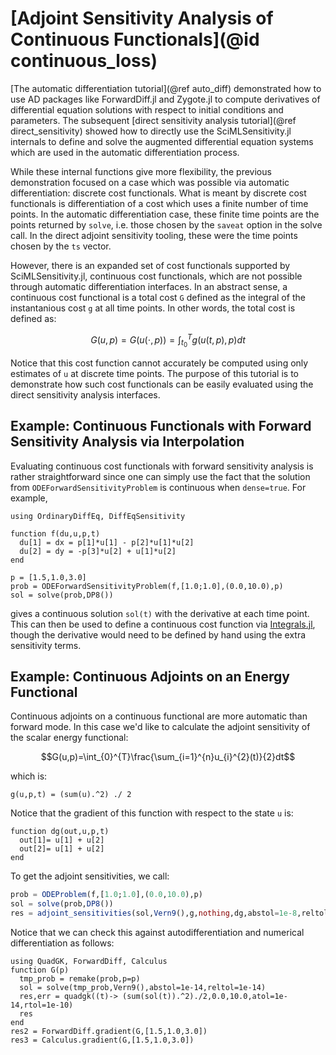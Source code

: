 # [Adjoint Sensitivity Analysis of Continuous Functionals](@id continuous_loss)

[The automatic differentiation tutorial](@ref auto_diff) demonstrated
how to use AD packages like ForwardDiff.jl and Zygote.jl to compute derivatives
of differential equation solutions with respect to initial conditions and
parameters. The subsequent [direct sensitivity analysis tutorial](@ref direct_sensitivity)
showed how to directly use the SciMLSensitivity.jl internals to define and solve
the augmented differential equation systems which are used in the automatic
differentiation process. 

While these internal functions give more flexibility, the previous demonstration
focused on a case which was possible via automatic differentiation: discrete cost functionals.
What is meant by discrete cost functionals is differentiation of a cost which uses a finite 
number of time points. In the automatic differentiation case, these finite time points are
the points returned by `solve`, i.e. those chosen by the `saveat` option in the solve call.
In the direct adjoint sensitivity tooling, these were the time points chosen by the `ts`
vector.

However, there is an expanded set of cost functionals supported by SciMLSensitivity.jl,
continuous cost functionals, which are not possible through automatic differentiation
interfaces. In an abstract sense, a continuous cost functional is a total cost ``G``
defined as the integral of the instantanious cost ``g`` at all time points. In other words,
the total cost is defined as:

```math
G(u,p)=G(u(\cdot,p))=\int_{t_{0}}^{T}g(u(t,p),p)dt
```

Notice that this cost function cannot accurately be computed using only estimates of `u`
at discrete time points. The purpose of this tutorial is to demonstrate how such cost
functionals can be easily evaluated using the direct sensitivity analysis interfaces.

## Example: Continuous Functionals with Forward Sensitivity Analysis via Interpolation

Evaluating continuous cost functionals with forward sensitivity analysis is rather
straightforward since one can simply use the fact that the solution from
`ODEForwardSensitivityProblem` is continuous when `dense=true`. For example,

```@example continuousadjoint
using OrdinaryDiffEq, DiffEqSensitivity

function f(du,u,p,t)
  du[1] = dx = p[1]*u[1] - p[2]*u[1]*u[2]
  du[2] = dy = -p[3]*u[2] + u[1]*u[2]
end

p = [1.5,1.0,3.0]
prob = ODEForwardSensitivityProblem(f,[1.0;1.0],(0.0,10.0),p)
sol = solve(prob,DP8())
```

gives a continuous solution `sol(t)` with the derivative at each time point. This
can then be used to define a continuous cost function via 
[Integrals.jl](https://github.com/SciML/Integrals.jl), though the derivative would
need to be defined by hand using the extra sensitivity terms.

## Example: Continuous Adjoints on an Energy Functional

Continuous adjoints on a continuous functional are more automatic than forward mode.
In this case we'd like to calculate the adjoint sensitivity of the scalar energy
functional:

```math
G(u,p)=\int_{0}^{T}\frac{\sum_{i=1}^{n}u_{i}^{2}(t)}{2}dt
```

which is:

```@example continuousadjoint
g(u,p,t) = (sum(u).^2) ./ 2
```

Notice that the gradient of this function with respect to the state `u` is:

```@example continuousadjoint
function dg(out,u,p,t)
  out[1]= u[1] + u[2]
  out[2]= u[1] + u[2]
end
```

To get the adjoint sensitivities, we call:

```julia
prob = ODEProblem(f,[1.0;1.0],(0.0,10.0),p)
sol = solve(prob,DP8())
res = adjoint_sensitivities(sol,Vern9(),g,nothing,dg,abstol=1e-8,reltol=1e-8)
```

Notice that we can check this against autodifferentiation and numerical
differentiation as follows:

```@example continuousadjoint
using QuadGK, ForwardDiff, Calculus
function G(p)
  tmp_prob = remake(prob,p=p)
  sol = solve(tmp_prob,Vern9(),abstol=1e-14,reltol=1e-14)
  res,err = quadgk((t)-> (sum(sol(t)).^2)./2,0.0,10.0,atol=1e-14,rtol=1e-10)
  res
end
res2 = ForwardDiff.gradient(G,[1.5,1.0,3.0])
res3 = Calculus.gradient(G,[1.5,1.0,3.0])
```